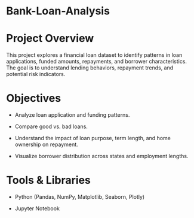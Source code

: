 # Bank-Loan-Analysis
# Project Overview

This project explores a financial loan dataset to identify patterns in loan applications, funded amounts, repayments, and borrower characteristics. The goal is to understand lending behaviors, repayment trends, and potential risk indicators.

# Objectives

* Analyze loan application and funding patterns.

* Compare good vs. bad loans.

* Understand the impact of loan purpose, term length, and home ownership on repayment.

* Visualize borrower distribution across states and employment lengths.


# Tools & Libraries

* Python (Pandas, NumPy, Matplotlib, Seaborn, Plotly)

* Jupyter Notebook
